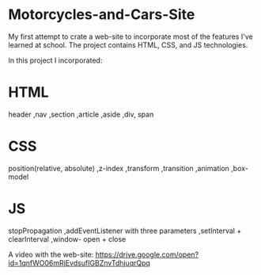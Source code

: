 # Motorcycles-and-Cars-Site
My first attempt to crate a web-site to incorporate most of the features I've learned at school. The project contains HTML, CSS, and JS 
technologies.

In this project I incorporated:
# HTML
header
,nav
,section
,article 
,aside
,div, span

# CSS
position(relative, absolute)
,z-index
,transform
,transition
,animation
,box-model

# JS
stopPropagation
,addEventListener with three parameters
,setInterval + clearInterval
,window- open + close

A video with the web-site: https://drive.google.com/open?id=1qnfWO06mRjEvdsufIGBZnvTdhjuqrQpq
